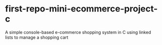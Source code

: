# first-repo-mini-ecommerce-project-c
A simple console-based e-commerce shopping system in C using linked lists to manage a shopping cart
